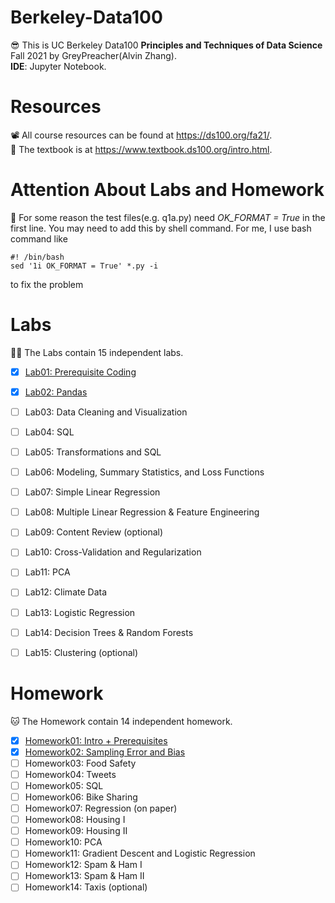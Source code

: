 # Berkeley-Data100
😎 This is UC Berkeley Data100 **Principles and Techniques of Data Science** Fall 2021 by GreyPreacher(Alvin Zhang).  
**IDE**: Jupyter Notebook.

# Resources
📽 All course resources can be found at https://ds100.org/fa21/.  
📖 The textbook is at https://www.textbook.ds100.org/intro.html.

# Attention About Labs and Homework
🎃 For some reason the test files(e.g. q1a.py) need *OK_FORMAT = True* in the first line. You may need to add this by shell command. For me, I use bash command like  

    #! /bin/bash  
    sed '1i OK_FORMAT = True' *.py -i  

to fix the problem

# Labs
🐱‍👓 The Labs contain 15 independent labs. 

- [x] [Lab01: Prerequisite Coding](https://github.com/GreyPreacher/Berkeley-Data100/tree/main/Lab/lab01)
- [x] [Lab02: Pandas](https://github.com/GreyPreacher/Berkeley-Data100/tree/main/Lab/lab02)
- [ ] Lab03: Data Cleaning and Visualization
- [ ] Lab04: SQL
- [ ] Lab05: Transformations and SQL 
- [ ] Lab06: Modeling, Summary Statistics, and Loss Functions
- [ ] Lab07: Simple Linear Regression
- [ ] Lab08: Multiple Linear Regression & Feature Engineering
- [ ] Lab09: Content Review (optional)
- [ ] Lab10: Cross-Validation and Regularization
- [ ] Lab11: PCA
- [ ] Lab12: Climate Data 
- [ ] Lab13: Logistic Regression
- [ ] Lab14: Decision Trees & Random Forests
- [ ] Lab15: Clustering (optional)


# Homework
🐱 The Homework contain 14 independent homework. 

- [x] [Homework01: Intro + Prerequisites](https://github.com/GreyPreacher/Berkeley-Data100/tree/main/Homework/hw1)
- [x] [Homework02: Sampling Error and Bias](https://github.com/GreyPreacher/Berkeley-Data100/tree/main/Homework/hw2)
- [ ] Homework03: Food Safety
- [ ] Homework04: Tweets
- [ ] Homework05: SQL
- [ ] Homework06: Bike Sharing
- [ ] Homework07: Regression (on paper)
- [ ] Homework08: Housing I 
- [ ] Homework09: Housing II
- [ ] Homework10: PCA
- [ ] Homework11: Gradient Descent and Logistic Regression
- [ ] Homework12: Spam & Ham I 
- [ ] Homework13: Spam & Ham II
- [ ] Homework14: Taxis (optional)
